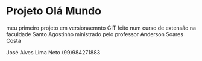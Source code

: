 # Projeto Olá Mundo
 meu primeiro projeto em versionaemnto GIT feito num curso de extensão na faculdade Santo Agostinho ministrado pelo professor Anderson Soares Costa

 José Alves Lima Neto
 (99)984271883
